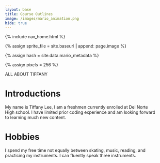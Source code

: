 ```yaml
---
layout: base
title: Course Outlines
image: /images/mario_animation.png
hide: true
---
```


<!-- Liquid: statements -->

<!-- Include submenu from _includes to top of pages -->
{% include nav_home.html %}
<!--- Concatenation of site URL to frontmatter image  --->
{% assign sprite_file = site.baseurl | append: page.image %}
<!--- Hash is a list variable containing mario metadata for sprite --->
{% assign hash = site.data.mario_metadata %}  
<!--- Size width/height of Sprit images --->
{% assign pixels = 256 %} 

<!--- HTML for page contains <p> tag named "Mario" and class properties for a "sprite"  -->

<p id="mario" class="sprite"></p>
  
<!--- Embedded Cascading Style Sheet (CSS) rules, define how HTML elements look --->
<style>

  /* CSS style rules for the id and class of the sprite... */
  .sprite {
    height: {{pixels}}px;
    width: {{pixels}}px;
    background-image: url('{{sprite_file}}');
    background-repeat: no-repeat;
  }

  /* Background position of sprite element */
  #mario {
    background-position: calc({{mario_metadata["Walk"].col}} * {{pixels}} * -1px) calc({{mario_metadata["Walk"].row}} * {{pixels}}* -1px);
  }
</style>

<!--- Embedded executable code--->
<script>
  ////////// convert YML hash to JavaScript key:value objects /////////

  var mario_metadata = {}; // Key, value object
  {% for key in hash %}  
  
  var key = "{{key | first}}"  // Key
  var values = {} // Values object
  values["row"] = {{key.row}}
  values["col"] = {{key.col}}
  values["frames"] = {{key.frames}}
  mario_metadata[key] = values; // Key with values added

  {% endfor %}

  ////////// game object for player /////////

  class Mario {
    constructor(meta_data) {
      this.tID = null;  // Capture setInterval() task ID
      this.positionX = 0;  // Current position of sprite in X direction
      this.currentSpeed = 0;
      this.marioElement = document.getElementById("mario"); // HTML element of sprite
      this.pixels = {{pixels}}; // Pixel offset of images in the sprite, set by liquid constant
      this.interval = 100; // Animation time interval
      this.obj = meta_data;
      this.marioElement.style.position = "absolute";
    }

    animate(obj, speed) {
      let frame = 0;
      const row = obj.row * this.pixels;
      this.currentSpeed = speed;

      this.tID = setInterval(() => {
        const col = (frame + obj.col) * this.pixels;
        this.marioElement.style.backgroundPosition = `-${col}px -${row}px`;
        this.marioElement.style.left = `${this.positionX}px`;

        this.positionX += speed;
        frame = (frame + 1) % obj.frames;

        const viewportWidth = window.innerWidth;
        if (this.positionX > viewportWidth - this.pixels) {
          document.documentElement.scrollLeft = this.positionX - viewportWidth + this.pixels;
        }
      }, this.interval);
    }

    startWalkingRight() {
      this.stopAnimate();
      this.animate(this.obj["Walk"], 3);
    }

    startRunningRight() {
      this.stopAnimate();
      this.animate(this.obj["Run1"], 6);
    }

    startWalkingLeft() {
      this.stopAnimate();
      this.animate(this.obj["Walk"], -3);  // Negative speed for left movement
    }

    startRunningLeft() {
      this.stopAnimate();
      this.animate(this.obj["Run1"], -6);  // Negative speed for left movement
    }

    startPuffing() {
      this.stopAnimate();
      this.animate(this.obj["Puff"], 0);
    }

    startCheering() {
      this.stopAnimate();
      this.animate(this.obj["Cheer"], 0);
    }

    startFlipping() {
      this.stopAnimate();
      this.animate(this.obj["Flip"], 0);
    }

    startResting() {
      this.stopAnimate();
      this.animate(this.obj["Rest"], 0);
    }

    stopAnimate() {
      clearInterval(this.tID);
    }
  }

  const mario = new Mario(mario_metadata);

  ////////// event control /////////

 // Event control
window.addEventListener("keydown", (event) => {
  if (event.key === "ArrowRight") {
    event.preventDefault();
    if (event.repeat) {
      mario.startCheering();
    } else {
      if (mario.currentSpeed === 0 || mario.currentSpeed === -3 || mario.currentSpeed === -6) {
        mario.startWalkingRight();
        //mario.startWalkingLeft();
      } else if (mario.currentSpeed === 3) {
        mario.startRunningRight();
      } else if (mario.currentSpeed === 6) {
        mario.startResting();
      }
    }
  } else  if (event.key === "ArrowLeft") {
    event.preventDefault();
    if (event.repeat) {
      mario.startCheering();
    } else {
      if (mario.currentSpeed === 0 || mario.currentSpeed === 3 || mario.currentSpeed === 6) {
        mario.startWalkingLeft();
      } else if (mario.currentSpeed === -3) {
        mario.startRunningLeft();
      } else if (mario.currentSpeed === -6) {
        mario.startResting();
      }
    }
  }
  if (event.key === "Enter") {
    event.preventDefault();
    mario.startFlipping();
  }
  if (event.key === "Space") {
    event.preventDefault();
    mario.stopAnimate();
  }
  });

// Keyup event


  // Touch events that enable animations
  window.addEventListener("touchstart", (event) => {
    event.preventDefault(); // Prevent default browser action
    if (event.touches[0].clientX > window.innerWidth / 2) {
      // Move right
      if (mario.currentSpeed === 0) { // If at rest, go to walking
        mario.startWalking();
      } else if (mario.currentSpeed === 3) { // If walking, go to running
        mario.startRunning();
      }
    } else {
      // Move left
      mario.startPuffing();
    }
  });

  // Stop animation on window blur
  window.addEventListener("blur", () => {
    mario.stopAnimate();
  });

  // Start animation on window focus
  window.addEventListener("focus", () => {
    mario.startFlipping();
  });

  // Start animation on page load or page refresh
  document.addEventListener("DOMContentLoaded", () => {
    // Adjust sprite size for high pixel density devices
    const scale = window.devicePixelRatio;
    const sprite = document.querySelector(".sprite");
    sprite.style.transform = `scale(${0.2 * scale})`;
    mario.startResting();
  });

</script>

</title>ALL ABOUT TIFFANY</title>

# Introductions 
My name is Tiffany Lee, I am a freshmen currently enrolled at Del Norte High school. I have limited prior coding experience and am looking forward to learning much new content. 

# Hobbies
I spend my free time not equally between skating, music, reading, and practicing my instruments. I can fluently speak three instruments.
